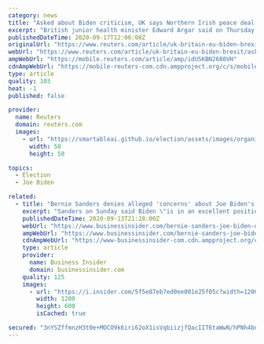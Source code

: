 ```yaml
---
category: news
title: "Asked about Biden criticism, UK says Northern Irish peace deal not at risk"
excerpt: "British junior health minister Edward Argar said on Thursday that he did not believe the 1998 Northern Irish peace deal was at risk, responding to criticism from U.S. Democratic presidential candidate Joe Biden."
publishedDateTime: 2020-09-17T12:06:00Z
originalUrl: "https://www.reuters.com/article/uk-britain-eu-biden-brexit/asked-about-biden-criticism-uk-says-northern-irish-peace-deal-not-at-risk-idUSKBN2680VH"
webUrl: "https://www.reuters.com/article/uk-britain-eu-biden-brexit/asked-about-biden-criticism-uk-says-northern-irish-peace-deal-not-at-risk-idUSKBN2680VH"
ampWebUrl: "https://mobile.reuters.com/article/amp/idUSKBN2680VH"
cdnAmpWebUrl: "https://mobile-reuters-com.cdn.ampproject.org/c/s/mobile.reuters.com/article/amp/idUSKBN2680VH"
type: article
quality: 103
heat: -1
published: false

provider:
  name: Reuters
  domain: reuters.com
  images:
    - url: "https://smartableai.github.io/election/assets/images/organizations/reuters.com-50x50.jpg"
      width: 50
      height: 50

topics:
  - Election
  - Joe Biden

related:
  - title: "Bernie Sanders denies alleged 'concerns' about Joe Biden's campaign"
    excerpt: "Sanders on Sunday said Biden \"is in an excellent position to win\" but can't simply campaign against Trump. He advised Biden reach out to Latinos and young voters."
    publishedDateTime: 2020-09-13T21:28:00Z
    webUrl: "https://www.businessinsider.com/bernie-sanders-joe-biden-democrats-election-campaign-economy-trump-2020-9"
    ampWebUrl: "https://www.businessinsider.com/bernie-sanders-joe-biden-democrats-election-campaign-economy-trump-2020-9?amp"
    cdnAmpWebUrl: "https://www-businessinsider-com.cdn.ampproject.org/c/s/www.businessinsider.com/bernie-sanders-joe-biden-democrats-election-campaign-economy-trump-2020-9?amp"
    type: article
    provider:
      name: Business Insider
      domain: businessinsider.com
    quality: 125
    images:
      - url: "https://i.insider.com/5f5e87eb7ed0ee001e25f05c?width=1200&format=jpeg"
        width: 1200
        height: 600
        isCached: true

secured: "3nYSZffmnzH3t0e+MOCO9k6iri62oX1isVqbiizjfQacIIT6taWwN/hPNh4bnSieQTskSluY7zQ0tIbG2kq5i4C+Gbsw2oOJzgq89CtDpTfoudeP9evM5AtC+UuhYQtsiU6y2RTQFJpp+XulrwXv1Idx7HhOjFz1ws0e4rVgKjpD7wnNYcEEMkTP2a29wC9jicl6wBuTjcypTdHjX8/LPFSl1rMuX6zTTDBpHWHK1J4BolmTvEr/kIZ4Dc8i8CWjhOPd3CDc+Q6aTok5zS0NUvXFKrAXbuYWNZGVKiNuv9tpz8uGU6JrHdDjf+YvbtztXrymlFu9i9ZyvjNwWgjPV5bLhNNvjuo5UR1CfspX9wk=;1P3ZONjbRlyrjdVd0dntyA=="
---
```


